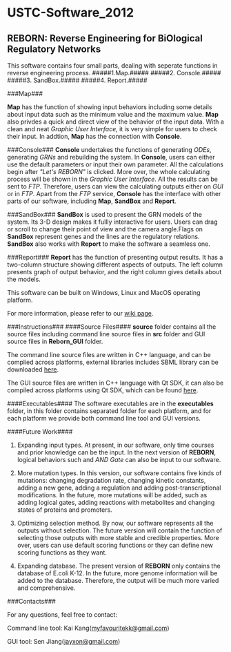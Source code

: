 USTC-Software_2012
==================

## REBORN: Reverse Engineering for BiOlogical Regulatory Networks ##

This software contains four small parts, dealing with seperate functions in reverse engineering process.
#####1.Map.#####
#####2. Console.#####
#####3. SandBox.#####
#####4. Report.#####

###Map###

**Map** has the function of showing input behaviors including some details about input data such as the minimum value and the maximum value. **Map** also privdes a quick and direct view of the behavior of the input data. With a clean and neat _Graphic User Interface_, it is very simple for users to check their input. In addtion, **Map** has the connection with **Console**.

###Console###
**Console** undertakes the functions of generating _ODEs_, generating _GRNs_ and rebuilding the system. In **Console**, users can either use the default parameters or input their own parameter. All the calculations begin after _"Let's REBORN"_ is clicked. More over, the whole calculating process will be shown in the _Graphic User Interface_. All the results can be sent to _FTP_. Therefore, users can view the calculating outputs either on _GUI_ or in _FTP_. Apart from the _FTP_ service, **Console** has the interface with other parts of our software, including **Map**, **SandBox** and **Report**.

###SandBox###
**SandBox** is used to present the GRN models of the system. Its 3-D design makes it fullly interactive for users. Users can drag or scroll to change their point of view and the camera angle.Flags on **SandBox** represent genes and the lines are the regulatory relations. **SandBox** also works with **Report** to make the software a seamless one.

###Report###
**Report** has the function of presenting output results. It has a two-column structure showing different aspects of outputs. The left column presents graph of output behavior, and the right column gives details about the models.

This software can be built on Windows, Linux and MacOS operating platform.

For more information, please refer to our [wiki page](http://2012.igem.org/Team:USTC-Software/software.html).

###Instructions###
####Source Files####
**source** folder contains all the source files including command line source files in **src** folder and GUI source files in **Reborn_GUI** folder.

The command line source files are written in C++ language, and can be complied across platforms, external libraries includes SBML library can be downloaded [here](http://sbml.org/Software/libSBML).

The GUI source files are written in C++ language with Qt SDK, it can also be compiled across platforms using Qt SDK, which can be found [here](http://qt-project.org/downloads).

####Executables####
The software executables are in the **executables** folder, in this folder contains separated folder for each platform, and for each platform we provide both command line tool and GUI versions.


####Future Work####
1. Expanding input types. At present, in our software, only time courses and prior knowledge can be the input. In the next version of **REBORN**, logical behaviors such and _AND Gate_ can also be input to our software.

2. More mutation types. In this version, our software contains five kinds of mutations: changing degradation rate, changing kinetic constants, adding a new gene, adding a regulation and adding post-transcriptional modifications. In the future, more mutations will be added, such as adding logical gates, adding reactions with metabolites and changing states of proteins and promoters.

3. Optimizing selection method. By now, our software represents all the outputs without selection. The future version will contain the function of selecting those outputs with more stable and credible properties. More over, users can use default scoring functions or they can define new scoring functions as they want.

4. Expanding database. The present version of **REBORN** only contains the database of E.coli K-12. In the future, more genome information will be added to the database. Therefore, the output will be much more varied and comprehensive.

###Contacts###

For any questions, feel free to contact:

Command line tool: Kai Kang(myfavouritekk@gmail.com)

GUI tool: Sen Jiang(jayxon@gmail.com)
